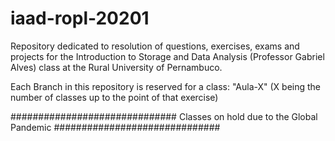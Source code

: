 # iaad-ropl-20201
Repository dedicated to resolution of questions, exercises, exams and projects for the Introduction to Storage and Data Analysis (Professor Gabriel Alves) class at the Rural University of Pernambuco.

Each Branch in this repository is reserved for a class: "Aula-X" (X being the number of classes up to the point of that exercise)

##############################
Classes on hold due to the
Global Pandemic
##############################

